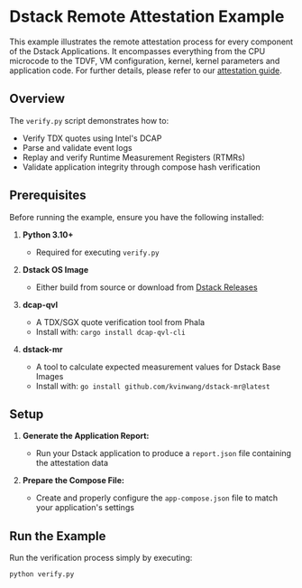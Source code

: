 # Dstack Remote Attestation Example

This example illustrates the remote attestation process for every component of the Dstack Applications. It encompasses everything from the CPU microcode to the TDVF, VM configuration, kernel, kernel parameters and application code. For further details, please refer to our [attestation guide](https://github.com/Dstack-TEE/dstack/blob/6b77340cf530b4532c5815039a74bb3a60302378/attestation.md).

## Overview

The `verify.py` script demonstrates how to:
- Verify TDX quotes using Intel's DCAP 
- Parse and validate event logs
- Replay and verify Runtime Measurement Registers (RTMRs)
- Validate application integrity through compose hash verification

## Prerequisites

Before running the example, ensure you have the following installed:

1. **Python 3.10+**
   - Required for executing `verify.py`

2. **Dstack OS Image**
   - Either build from source or download from [Dstack Releases](https://github.com/Dstack-TEE/dstack/releases/tag/dev-v0.4.0.0)

3. **dcap-qvl**
   - A TDX/SGX quote verification tool from Phala
   - Install with: `cargo install dcap-qvl-cli`

4. **dstack-mr**
   - A tool to calculate expected measurement values for Dstack Base Images
   - Install with: `go install github.com/kvinwang/dstack-mr@latest`

## Setup

1. **Generate the Application Report:**
   - Run your Dstack application to produce a `report.json` file containing the attestation data

2. **Prepare the Compose File:**
   - Create and properly configure the `app-compose.json` file to match your application's settings

## Run the Example

Run the verification process simply by executing:
```bash
python verify.py
```